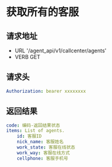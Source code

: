 获取所有的客服
=========================================

请求地址
-----------------
+ URL '/agent_api/v1/callcenter/agents'
+ VERB GET

请求头
----
```yaml
Authorization: bearer xxxxxxxx
```

返回结果
-----------------

```yaml
code: 编码-返回结果状态
items: List of agents.
    id: 客服ID
    nick_name: 客服姓名
    work_state: 客服在线状态
    work_way: 客服在线方式
    cellphone: 客服手机号
```












